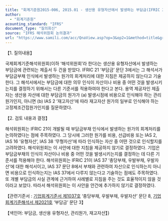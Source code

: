 ```yaml
---
title: "회계기준원2015-006, 2015.01 - 생산용 유형자산에서 발생하는 부담금(IFRIC 21 ‘부담금’)"
author:
  - "회계기준원"
acounting_standard: "IFRS"
document_type: "질의회신"
source: "IFRS 해석위원회 논의결과"
url: "https://www.samili.com/acc/QnaView.asp?op=3&op2=1&method=title&group=2123-15;1&orgcode=2&searchword=&page=12&code=%ED%9A%8C%EA%B3%84%EA%B8%B0%EC%A4%80%EC%9B%902015%2D006%3A20150131"
---
```

【1. 질의내용】

국제회계기준해석위원회(이하 ‘해석위원회’라 한다)는 생산용 유형자산에서 발생하는 부담금에 관련되는 제출서 두 건을 받았다. IFRIC 21 ‘부담금’ 문단 3에서는 그 해석서가 부담금부채 인식에서 발생하는 원가의 회계처리에 대한 지침은 제공하지 않는다고 기술한다. 그 해석서에서는 부담금에 대한 의무 인식이 자산이나 비용 중 어떤 것을 발생시키는지를 결정하기 위해서는 다른 기준서를 적용하여야 한다고 본다. 용역 제공자인 제출자는 생산용 자산에 대한 부담금의 원가가 (a) 발생시점에 비용으로 인식해야 하는 관리원가인지, 아니면 (b) IAS 2 ‘재고자산’에 따라 재고자산 원가의 일부로 인식해야 하는 고정제조간접원가인지를 질문하였다.

  

【2. 검토 내용과 결정】

해석위원회는 IFRIC 21이 개발될 때 부담금부채 인식에서 발생하는 원가의 회계처리를 논의하였다는 점에 주목하였다. 그 당시에 그러한 원가를 비용, 선급비용 또는 IAS 2, IAS 16 ‘유형자산’, IAS 38 ‘무형자산’에 따라 인식하는 자산 중 어떤 것으로 인식할지를 고려하였다. 해석위원회는 이 사안에 대한 지침을 제공하지 않기로 결정하였다. 기업은 부담금부채의 인식이 자산이나 비용 중 어떤 것을 발생시키는지를 결정하는 데 다른 기준서를 적용해야 한다. 해석위원회는 IFRIC 21이 IAS 37 ‘충당부채, 우발부채, 우발자산’에 대한 해석서이고, IAS 37 문단 8에서 부채와 관련하여 자산으로 인식하는지 아니면 비용으로 인식하는지는 IAS 37에서 다루지 않는다고 기술하는 점에도 주목하였다. 또 개별 부담금의 사실 관계에 근거하여 사례별로 지침을 주는 것도 효율적이지 않을 것이라고 보았다. 따라서 해석위원회는 이 사안을 안건에 추가하지 않기로 결정하였다.

  

【관련기준서 : [기업회계기준서 제1037호](https://www.samili.com/acc/) ‘충당부채, 우발부채, 우발자산’ 문단 8, [기업회계기준해석서 제2021호](https://www.samili.com/acc/HLINK.ASP?CD=2119-2021) ‘부담금’ 문단 3】

【색인어: 부담금, 생산용 유형자산, 관리원가, 재고자산】}